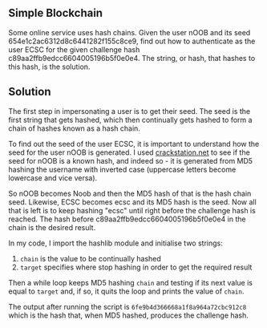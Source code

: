 ## Simple Blockchain

Some online service uses hash chains. Given the user nOOB and its seed 654e1c2ac6312d8c6441282f155c8ce9, find out how to authenticate as the user ECSC for the given challenge hash c89aa2ffb9edcc6604005196b5f0e0e4. The string, or hash, that hashes to this hash, is the solution.

## Solution

The first step in impersonating a user is to get their seed. The seed is the first string that gets hashed, which then continually gets hashed to form a chain of hashes known as a hash chain.

To find out the seed of the user ECSC, it is important to understand how the seed for the user nOOB is generated. I used [crackstation.net](https://crackstation.net) to see if the seed for nOOB is a known hash, and indeed so - it is generated from MD5 hashing the username with inverted case (uppercase letters become lowercase and vice versa).

So nOOB becomes Noob and then the MD5 hash of that is the hash chain seed. Likewise, ECSC becomes ecsc and its MD5 hash is the seed. Now all that is left is to keep hashing "ecsc" until right before the challenge hash is reached. The hash before c89aa2ffb9edcc6604005196b5f0e0e4 in the chain is the desired result.

In my code, I import the hashlib module and initialise two strings:

1. `chain` is the value to be continually hashed
2. `target` specifies where stop hashing in order to get the required result

Then a while loop keeps MD5 hashing `chain` and testing if its next value is equal to `target` and, if so, it quits the loop and prints the value of `chain`.

The output after running the script is `6fe9b4d366668a1f8a964a72cbc912c8` which is the hash that, when MD5 hashed, produces the challenge hash.
